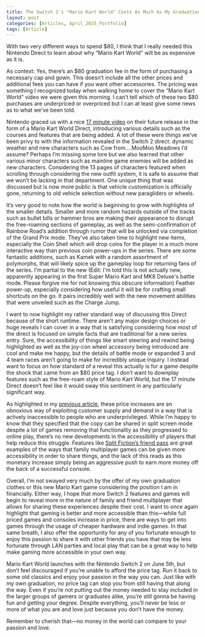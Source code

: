```yaml
---
title: The Switch 2's "Mario Kart World" Costs As Much As My Graduation
layout: post
categories: [Articles, April_2025_Portfolio]
tags: [Article]
---
```


With two very different ways to spend $80, I think that I really needed this Nintendo Direct to learn about why “Mario Kart World” will be as expensive as it is.

As context: Yes, there’s an $80 graduation fee in the form of purchasing a necessary cap and gown. This doesn’t include all the other prices and additional fees you can have if you want other accessories. The pricing was something I recognized today when walking home to cover the “Mario Kart World” video we were given this morning. I can’t tell which of these two $80 purchases are underpriced or overpriced but I can at least give some news as to what we’ve been told.

Nintendo graced us with a nice [17 minute video][def1] on their future release in the form of a Mario Kart World Direct, introducing various details such as the courses and features that are being added. A lot of these were things we’ve been privy to with the information revealed in the Switch 2 direct: dynamic weather and new characters such as Cow from….MooMoo Meadows I’d assume? Perhaps I’m missing some lore but we also learned that other various minor characters such as mainline game enemies will be added as new characters. Considering the 13 pages of characters featured when scrolling through considering the new outfit system, it is safe to assume that we won’t be lacking in that department. One unique thing that was discussed but is now more public is that vehicle customization is officially gone, returning to old vehicle selection without new paragliders or wheels.

It’s very good to note how the world is beginning to grow with highlights of the smaller details. Smaller and more random hazards outside of the tracks such as bullet bills or hammer bros are making their appearance to disrupt the free-roaming sections of gameplay, as well as the semi-confirmation of Rainbow Road’s addition through rumor that will be unlocked via completion of the Grand Prix mode. They’ve also taken time to highlight new items, especially the Coin Shell which will drop coins for the player in a much more interactive way than previous coin power-ups in the series. There are some fantastic additions, such as Kamek with a random assortment of polymorphs, that will likely spice up the gameplay loop for returning fans of the series. I’m partial to the new (Edit: I'm told this is not actually new, apparently appearing in the first Super Mario Kart and MK8 Deluxe's battle mode. Please forgive me for not knowing this obscure information) Feather power-up, especially considering how useful it will be for crafting small shortcuts on the go. It pairs incredibly well with the new movement abilities that were unveiled such as the Charge Jump.

I want to now highlight my rather standard way of discussing this Direct because of the short runtime. There aren't any major design choices or huge reveals I can cover in a way that is satisfying considering how most of the direct is focused on simple facts that are traditional for a new series entry. Sure, the accessibility of things like smart steering and rewind being highlighted as well as the joy-con wheel accessory being introduced are cool and make me happy, but the details of battle mode or expanded 3 and 4 team races aren’t going to make for incredibly unique inquiry. I instead want to focus on how standard of a reveal this actually is for a game despite the shock that came from an $80 price tag. I don’t want to downplay features such as the free-roam style of Mario Kart World, but the 17 minute Direct doesn’t feel like it would sway this sentiment in any particularly significant way.

As highlighted in my [previous article][def2], these price increases are an obnoxious way of exploiting customer supply and demand in a way that is actively inaccessible to people who are underprivileged. While I’m happy to know that they specified that the copy can be shared in split screen mode despite a lot of games removing that functionality as they progressed to online play, there’s no new developments in the accessibility of players that help reduce this struggle. Features like [Split Fiction’s friend pass][def3] are great examples of the ways that family multiplayer games can be given more accessibility in order to share things, and the lack of this reads as this monetary increase simply being an aggressive push to earn more money off the back of a successful console.

Overall, I’m not swayed very much by the offer of my own graduation clothes or this new Mario Kart game considering the position I am in financially. Either way, I hope that more Switch 2 features and games will begin to reveal more in the nature of family and friend multiplayer that allows for sharing these experiences despite their cost. I want to once again highlight that gaming is better and more accessible than this—while full priced games and consoles increase in price, there are ways to get into games through the usage of cheaper hardware and indie games. In that same breath, I also offer the opportunity for any of you fortunate enough to enjoy this passion to share it with other friends you have that may be less fortunate through LAN parties and local play that can be a great way to help make gaming more accessible in your own way.

Mario Kart World launches with the Nintendo Switch 2 on June 5th, but don’t feel discouraged if you’re unable to afford the price tag. Run it back to some old classics and enjoy your passion in the way you can. Just like with my own graduation, no price tag can stop you from still having that along the way. Even if you’re not putting out the money needed to stay included in the larger groups of gamers or graduates alike, you’re still gonna be having fun and getting your degree. Despite everything, you’ll never be less or more of what you are and love just because you don’t have the money.

Remember to cherish that—no money in the world can compare to your passion and love.




[def1]: https://www.youtube.com/watch?v=mq4uCJDwO9U 
[def2]: https://skylercomet.github.io/posts/April3rd-Article/
[def3]: https://www.ea.com/en/games/split-fiction/split-fiction/features/friends-pass 